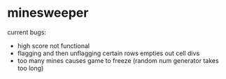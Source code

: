 # minesweeper

current bugs:
- high score not functional
- flagging and then unflagging certain rows empties out cell divs 
- too many mines causes game to freeze (random num generator takes too long) 
